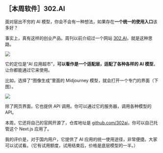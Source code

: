 ## ［本周软件］302.AI

面对层出不穷的 AI 模型，你会不会有一种想法，如果存在**一个统一的使用入口**该多好？

事实上，真有这样的创业产品。周刊以前介绍过一个网站 [302.AI](https://302.ai/en/)，就是这种思路。

![](https://cdn.beekka.com/blogimg/asset/202411/bg2024111201.webp)

它的定位是“AI 应用超市”，**可以看作是一个适配层，适配了各种各样的 AI 模型**，让你都能通过它来使用。

比如，选择了“图像生成”里面的 Midjourney 模型，就会打开一个专门的界面（下图）。

![](https://cdn.beekka.com/blogimg/asset/202411/bg2024111202.webp)

除了网页界面，它也提供 API 调用。你可以通过它的服务器，调用各种模型的 API。

本周，它还将自己的官网开源了，仓库地址是 [github.com/302ai](https://github.com/302ai)，你可以自己托管这个 Next.js 应用了。

我的评价是，对于国内用户，它提供了 AI 应用的统一使用途径，非常便捷。大家可以试试看。（它有试用额度，试用结束后，价格是底层模型的一半。）

